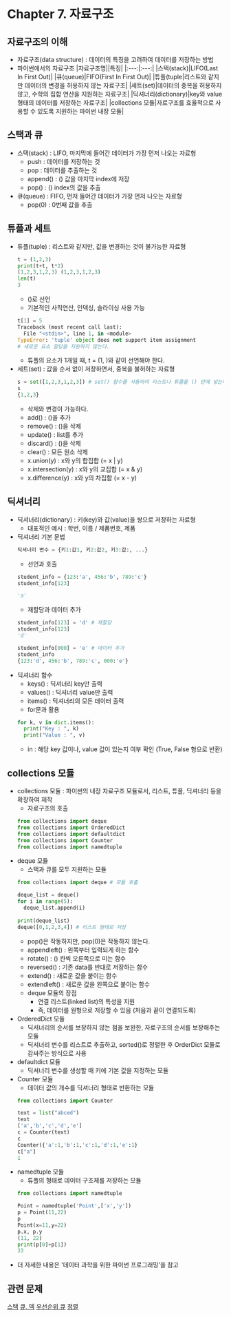 # Chapter 7. 자료구조

## 자료구조의 이해
- 자료구조(data structure) : 데이터의 특징을 고려하여 데이터를 저장하는 방법
- 파이썬에서의 자료구조
  |자료구조명||특징|
  |:---:|:---:|
  |스택(stack)|LIFO(Last In First Out)|
  |큐(queue)|FIFO(First In First Out)|
  |튜플(tuple|리스트와 같지만 데이터의 변경을 허용하지 않는 자료구조|
  |세트(set)|데이터의 중복을 허용하지 않고, 수학의 집합 연산을 지원하는 자료구조|
  |딕셔너리(dictionary)|key와 value형태의 데이터를 저장하는 자료구조|
  |collections 모듈|자료구조를 효율적으로 사용할 수 있도록 지원하는 파이썬 내장 모듈|
  
## 스택과 큐
- 스택(stack) : LIFO, 마지막에 들어간 데이터가 가장 먼저 나오는 자료형
  - push : 데이터를 저장하는 것
  - pop : 데이터를 추출하는 것
  - append() : () 값을 마지막 index에 저장
  - pop() : () index의 값을 추출
- 큐(queue) : FIFO, 먼저 들어간 데이터가 가장 먼저 나오는 자료형
  - pop(0) : 0번째 값을 추출
  
## 튜플과 세트
- 튜플(tuple) : 리스트와 같지만, 값을 변경하는 것이 불가능한 자료형
  ```python
  t = (1,2,3)
  print(t+t, t*2)
  (1,2,3,1,2,3) (1,2,3,1,2,3)
  len(t)
  3
  ```
  - ()로 선언
  - 기본적인 사칙연산, 인덱싱, 슬라이싱 사용 가능
  ```python
  t[1] = 5
  Traceback (most recent call last):
    File "<stdin>", line 1, in <module>
  TypeError: 'tuple' object does not support item assignment
  # 새로운 요소 할당을 지원하지 않는다.
  ```
  - 튜플의 요소가 1개일 때, t = (1, )와 같이 선언해야 한다.
- 세트(set) : 값을 순서 없이 저장하면서, 중복을 불허하는 자료형
  ```python
  s = set([1,2,3,1,2,3]) # set() 함수를 사용하여 리스트나 튜플을 () 안에 넣는다.
  s
  {1,2,3}
  ```
  - 삭제와 변경이 가능하다.
  - add() : ()을 추가
  - remove() : ()을 삭제
  - update() : list를 추가
  - discard() : ()을 삭제
  - clear() : 모든 원소 삭제
  - x.union(y) : x와 y의 합집합 (= x | y)
  - x.intersection(y) : x와 y의 교집합 (= x & y)
  - x.difference(y) : x와 y의 차집함 (= x - y)
  
## 딕셔너리
- 딕셔너리(dictionary) : 키(key)와 값(value)을 쌍으로 저장하는 자료형
  - 대표적인 예시 : 학번, 이름 / 제품번호, 제품
- 딕셔너리 기본 문법
  ```python
  딕셔너리 변수 = {키1:값1, 키2:값2, 키3:값:, ...}
  ```
  - 선언과 호출
  ```python
  student_info = {123:'a', 456:'b', 789:'c'}
  student_info[123]
  
  'a'
  ```
  - 재할당과 데이터 추가
  ```python
  student_info[123] = 'd' # 재할당
  student_info[123] 
  'd'
  
  student_info[000] = 'e' # 데이터 추가
  student_info
  {123:'d', 456:'b', 789:'c', 000:'e'}
  ```
- 딕셔너리 함수
  - keys() : 딕셔너리 key만 출력
  - values() : 딕셔너리 value만 출력
  - items() : 딕셔너리의 모든 데이터 출력
  - for문과 활용
  ```python
  for k, v in dict.items():
    print("Key : ", k)
    print("Value : ", v)
  ```
  - in : 해당 key 값이나, value 값이 있는지 여부 확인 (True, False 형으로 반환)
  
## collections 모듈
- collections 모듈 : 파이썬의 내장 자료구조 모듈로서, 리스트, 튜플, 딕셔너리 등을 확장하여 제작
  - 자료구조의 호출
  ```python
  from collections import deque
  from collections import OrderedDict
  from collections import defaultdict
  from collections import Counter
  from collections import namedtuple
  ```
- deque 모듈
  - 스택과 큐를 모두 지원하는 모듈
  ```python
  from collections import deque # 모듈 호출
  
  deque_list = deque()
  for i in range(5):
    deque_list.append(i)
    
  print(deque_list)
  deque([0,1,2,3,4]) # 리스트 형태로 저장
  ```
  - pop()은 작동하지만, pop(0)은 작동하지 않는다.
  - appendleft() : 왼쪽부터 입력되게 하는 함수
  - rotate() : () 칸씩 오른쪽으로 미는 함수
  - reversed() : 기존 data를 반대로 저장하는 함수
  - extend() : 새로운 값을 붙이는 함수
  - extendleft() : 새로운 값을 왼쪽으로 붙이는 함수
  - deque 모듈의 장점
    - 연결 리스트(linked list)의 특성을 지원
    - 즉, 데이터를 원형으로 저장할 수 있음 (처음과 끝이 연결되도록)
- OrderedDict 모듈
  - 딕셔너리의 순서를 보장하지 않는 점을 보완한, 자료구조의 순서를 보장해주는 모듈
  - 딕셔너리 변수를 리스트로 추출하고, sorted()로 정렬한 후 OrderDict 모듈로 감싸주는 방식으로 사용
- defaultdict 모듈
  - 딕셔너리 변수를 생성할 때 키에 기본 값을 지정하는 모듈
- Counter 모듈
  - 데이터 값의 개수를 딕셔너리 형태로 반환하는 모듈
  ```python
  from collections import Counter
  
  text = list("abced")
  text
  ['a','b','c','d','e']
  c = Counter(text)
  c
  Counter({'a':1,'b':1,'c':1,'d':1,'e':1}
  c["a"]
  1
  ```
- namedtuple 모듈
  - 튜플의 형태로 데이터 구조체를 저장하는 모듈
  ```python
  from collections import namedtuple
  
  Point = namedtuple('Point',['x','y'])
  p = Point(11,22)
  p
  Point(x=11,y=22)
  p.x, p.y
  (11, 22)
  print(p[0]+p[1])
  33
  ```
- 더 자세한 내용은 '데이터 과학을 위한 파이썬 프로그래밍'을 참고

## 관련 문제
[스택](https://www.acmicpc.net/step/11)
[큐, 덱](https://www.acmicpc.net/step/12)
[우선순위 큐](https://www.acmicpc.net/step/13)
[정렬](https://www.acmicpc.net/step/9)
